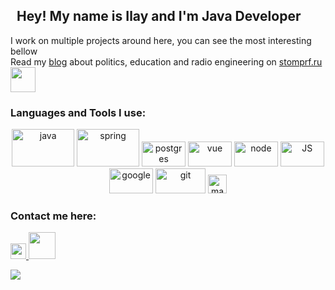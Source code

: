 <h2> <img src="https://media.giphy.com/media/hvRJCLFzcasrR4ia7z/giphy.gif" width="5px">
 Hey! My name is Ilay and I'm Java Developer  </h2> 
  
I work on multiple projects around here, you can see the most interesting bellow </br>
Read my [blog](https://stomprf.ru/) about politics, education and radio engineering on [stomprf.ru](https://stomprf.ru/) <img src="https://media.giphy.com/media/WUlplcMpOCEmTGBtBW/giphy.gif" width="40"> 

### Languages and Tools I use:

<p align="center">
	<img title="Java" alt="java" src="/assets/java.svg" width="100" height="60" />
  <img title="Spring" alt="spring" src="/assets/spring.svg" width="100" height="60" />
  <img title="Postgres" alt="postgres" src="/assets/postgresql.svg" width="70" height="40" />
  <img title="Vue" alt="vue" src="/assets/vue.svg" width="70" height="40" />
  <img title="Node" alt="node" src="/assets/node.svg" width="70" height="40" />
  <img title="Javascript" alt="JS" src="/assets/js.svg" width="70" height="40" />
  <img title="Google" alt="google" src="/assets/google.svg" width="70" height="40" />
  <img title="Git" alt="git" src="/assets/git.svg" width="80" height="40" />
  <img title="Maven" alt="maven" src="/assets/maven.svg" height="30" />
</p>


### Contact me here:
 
<a href="https://t.me/iceshrimp"> <img src="assets/telegram.svg" width="25px"> </a>
<a href="mailto:conorspb@gmail.com"> <img src="assets/gmail.svg" width="43px"> </a>

![](https://visitor-badge.glitch.me/badge?page_id=yep606.yep606)
